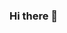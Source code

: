 ### Hi there 👋

<!--
**Amna25/Amna25** is a ✨ _special_ ✨ repository because its `README.md` (this file) appears on your GitHub profile.

Here are some ideas to get you started:

- 🔭 I’m currently student at CodeClan ...
- 🌱 I’m currently learning Software Development...
- ⚡ Fun fact: I speak three languages every day and can read Arabic as a fourth language...

[![Anurag's GitHub stats](https://github-readme-stats.vercel.app/api?username=Amna25)](https://github.com/Amna25/Amna25/edit/main/README.md)

![Anurag's GitHub stats](https://github-readme-stats.vercel.app/api?username=Amna25&show_icons=true&theme=radical)
&bg_color=DEG,COLOR1,COLOR2,COLOR3...COLOR10
[![Readme Card](https://github-readme-stats.vercel.app/api/pin/?username=Amna25=github-readme-stats)](https://github.com/Amna25/Amna25/edit/main/README.md)
